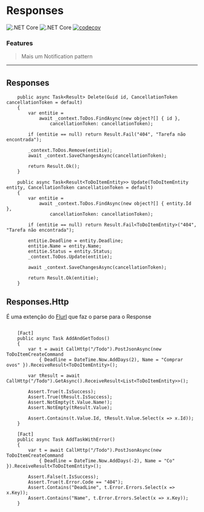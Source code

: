 ﻿# Responses

![.NET Core](https://github.com/slipalison/Responses/workflows/.NET%20Core/badge.svg?event=push)
![.NET Core](https://github.com/slipalison/Responses/workflows/.NET%20Core/badge.svg)
[![codecov](https://codecov.io/gh/slipalison/Responses/branch/master/graph/badge.svg)](https://codecov.io/gh/slipalison/Responses)

### Features
> Mais um Notification pattern 

----

## Responses　

```CSharp
    public async Task<Result> Delete(Guid id, CancellationToken cancellationToken = default)
    {
        var entitie =
            await _context.ToDos.FindAsync(new object?[] { id },
                cancellationToken: cancellationToken);

        if (entitie == null) return Result.Fail("404", "Tarefa não encontrada");

        _context.ToDos.Remove(entitie);
        await _context.SaveChangesAsync(cancellationToken);

        return Result.Ok();
    }

    public async Task<Result<ToDoItemEntity>> Update(ToDoItemEntity entity, CancellationToken cancellationToken = default)
    {
        var entitie =
            await _context.ToDos.FindAsync(new object?[] { entity.Id },
                cancellationToken: cancellationToken);

        if (entitie == null) return Result.Fail<ToDoItemEntity>("404", "Tarefa não encontrada");

        entitie.Deadline = entity.Deadline;
        entitie.Name = entity.Name;
        entitie.Status = entity.Status;
        _context.ToDos.Update(entitie);

        await _context.SaveChangesAsync(cancellationToken);

        return Result.Ok(entitie);
    }
```
## Responses.Http

É uma extenção do [Flurl](https://flurl.dev/) que faz o parse para o Response

```CSharp

    [Fact]
    public async Task AddAndGetTodos()
    {
        var t = await CallHttp("/Todo").PostJsonAsync(new ToDoItemCreateCommand
            { Deadline = DateTime.Now.AddDays(2), Name = "Comprar ovos" }).ReceiveResult<ToDoItemEntity>();

        var tResult = await CallHttp("/Todo").GetAsync().ReceiveResult<List<ToDoItemEntity>>();

        Assert.True(t.IsSuccess);
        Assert.True(tResult.IsSuccess);
        Assert.NotEmpty(t.Value.Name!);
        Assert.NotEmpty(tResult.Value);

        Assert.Contains(t.Value.Id, tResult.Value.Select(x => x.Id));
    }

    [Fact]
    public async Task AddTaskWithError()
    {
        var t = await CallHttp("/Todo").PostJsonAsync(new ToDoItemCreateCommand
            { Deadline = DateTime.Now.AddDays(-2), Name = "Co" }).ReceiveResult<ToDoItemEntity>();

        Assert.False(t.IsSuccess);
        Assert.True(t.Error.Code == "404");
        Assert.Contains("DeadLine", t.Error.Errors.Select(x => x.Key));
        Assert.Contains("Name", t.Error.Errors.Select(x => x.Key));
    }
```